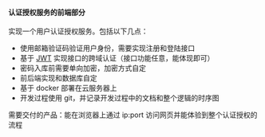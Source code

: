 #### 认证授权服务的前端部分

实现一个用户认证授权服务。包括以下几点：

- 使用邮箱验证码验证用户身份，需要实现注册和登陆接口
- 基于 [JWT](https://jwt.io/) 实现接口的跨域认证（接口功能任意，能体现即可）
- 密码入库前需要单向加密，加密方式自定
- 前后端实现和数据库自定
- 基于 docker 部署在云服务器上
- 开发过程使用 git，并记录开发过程中的文档和整个逻辑的时序图

需要交付的产品：能在浏览器上通过 ip:port 访问网页并能体验到整个认证授权的流程